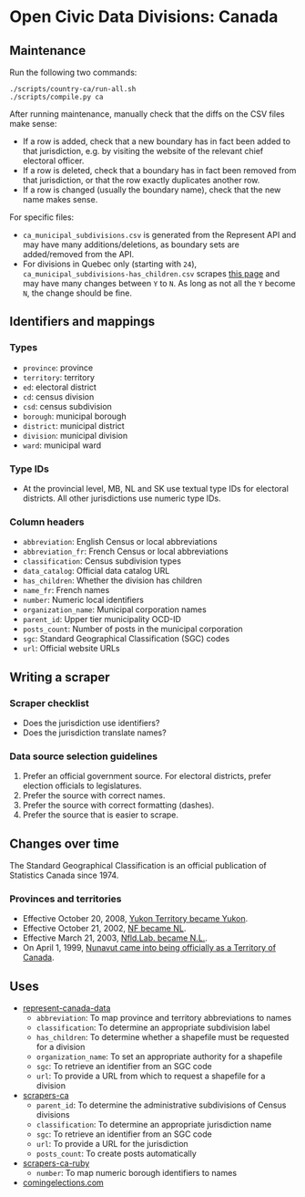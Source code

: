 # Open Civic Data Divisions: Canada

## Maintenance

Run the following two commands:

    ./scripts/country-ca/run-all.sh
    ./scripts/compile.py ca

After running maintenance, manually check that the diffs on the CSV files make sense:

* If a row is added, check that a new boundary has in fact been added to that jurisdiction, e.g. by visiting the website of the relevant chief electoral officer.
* If a row is deleted, check that a boundary has in fact been removed from that jurisdiction, or that the row exactly duplicates another row.
* If a row is changed (usually the boundary name), check that the new name makes sense.

For specific files:

* `ca_municipal_subdivisions.csv` is generated from the Represent API and may have many additions/deletions, as boundary sets are added/removed from the API.
* For divisions in Quebec only (starting with `24`), `ca_municipal_subdivisions-has_children.csv` scrapes [this page](http://www.electionsquebec.qc.ca/francais/municipal/carte-electorale/liste-des-municipalites-divisees-en-districts-electoraux.php?index=1) and may have many changes between `Y` to `N`. As long as not all the `Y` become `N`, the change should be fine.

## Identifiers and mappings

### Types

* `province`: province
* `territory`: territory
* `ed`: electoral district
* `cd`: census division
* `csd`: census subdivision
* `borough`: municipal borough
* `district`: municipal district
* `division`: municipal division
* `ward`: municipal ward

### Type IDs

* At the provincial level, MB, NL and SK use textual type IDs for electoral districts. All other jurisdictions use numeric type IDs.

### Column headers

* `abbreviation`: English Census or local abbreviations
* `abbreviation_fr`: French Census or local abbreviations
* `classification`: Census subdivision types
* `data_catalog`: Official data catalog URL
* `has_children`: Whether the division has children
* `name_fr`: French names
* `number`: Numeric local identifiers
* `organization_name`: Municipal corporation names
* `parent_id`: Upper tier municipality OCD-ID
* `posts_count`: Number of posts in the municipal corporation
* `sgc`: Standard Geographical Classification (SGC) codes
* `url`: Official website URLs

## Writing a scraper

### Scraper checklist

* Does the jurisdiction use identifiers?
* Does the jurisdiction translate names?

### Data source selection guidelines

1. Prefer an official government source. For electoral districts, prefer election officials to legislatures.
1. Prefer the source with correct names.
1. Prefer the source with correct formatting (dashes).
1. Prefer the source that is easier to scrape.

## Changes over time

The Standard Geographical Classification is an official publication of Statistics Canada since 1974.

### Provinces and territories

* Effective October 20, 2008, [Yukon Territory became Yukon](http://www.statcan.gc.ca/subjects-sujets/standard-norme/sgc-cgt/notice-avis/sgc-cgt-01-eng.htm).
* Effective October 21, 2002, [NF became NL](http://www.statcan.gc.ca/subjects-sujets/standard-norme/sgc-cgt/2006/2006-intro-fin-eng.htm).
* Effective March 21, 2003, [Nfld.Lab. became N.L.](http://www.statcan.gc.ca/subjects-sujets/standard-norme/sgc-cgt/2001/2001-supp2-eng.htm).
* On April 1, 1999, [Nunavut came into being officially as a Territory of Canada](http://www.statcan.gc.ca/subjects-sujets/standard-norme/sgc-cgt/1996/1996-supp-eng.htm).

## Uses

* [represent-canada-data](https://github.com/opennorth/represent-canada-data/blob/master/tasks.py)
  * `abbreviation`: To map province and territory abbreviations to names
  * `classification`: To determine an appropriate subdivision label
  * `has_children`: To determine whether a shapefile must be requested for a division
  * `organization_name`: To set an appropriate authority for a shapefile
  * `sgc`: To retrieve an identifier from an SGC code
  * `url`: To provide a URL from which to request a shapefile for a division
* [scrapers-ca](https://github.com/opencivicdata/scrapers-ca/blob/master/tasks.py)
  * `parent_id`: To determine the administrative subdivisions of Census divisions
  * `classification`: To determine an appropriate jurisdiction name
  * `sgc`: To retrieve an identifier from an SGC code
  * `url`: To provide a URL for the jurisdiction
  * `posts_count`: To create posts automatically
* [scrapers-ca-ruby](https://github.com/opennorth/scrapers-ca-ruby/blob/master/ca_qc_montreal/posts.rb)
  * `number`: To map numeric borough identifiers to names
* [comingelections.com](https://github.com/opennorth/comingelections/blob/master/lib/tasks/scrape.rake)
